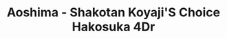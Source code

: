---
layout: product
title: "Aoshima - Shakotan Koyaji'S Choice  Hakosuka 4Dr"
price: "TBA" 
desc: "N/A"
img_path: "/assets/img/AO51269.jpg"
brand: "N/A"
available: false
special_offer: false
new: false
soon: false
cat: "010000"
subcat: "013700"
subsubcat: "0N/A"
sifra: "AO51269"
popular: true
---